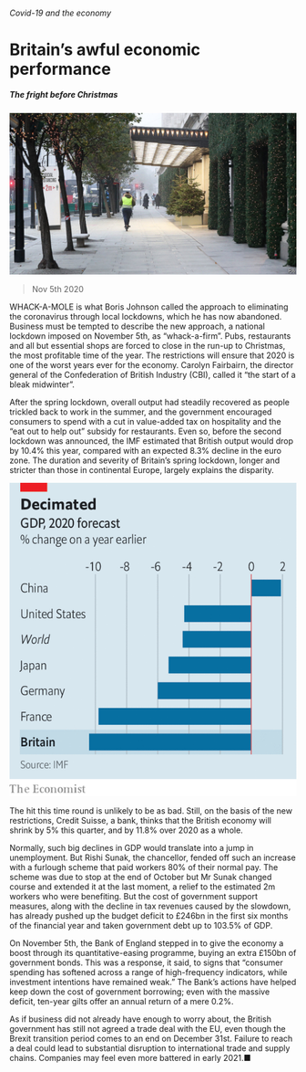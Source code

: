 ###### Covid-19 and the economy

# Britain’s awful economic performance 

##### The fright before Christmas 

![image](images/20201107_brp501.jpg) 

> Nov 5th 2020 

WHACK-A-MOLE is what Boris Johnson called the approach to eliminating the coronavirus through local lockdowns, which he has now abandoned. Business must be tempted to describe the new approach, a national lockdown imposed on November 5th, as “whack-a-firm”. Pubs, restaurants and all but essential shops are forced to close in the run-up to Christmas, the most profitable time of the year. The restrictions will ensure that 2020 is one of the worst years ever for the economy. Carolyn Fairbairn, the director general of the Confederation of British Industry (CBI), called it “the start of a bleak midwinter”.

After the spring lockdown, overall output had steadily recovered as people trickled back to work in the summer, and the government encouraged consumers to spend with a cut in value-added tax on hospitality and the “eat out to help out” subsidy for restaurants. Even so, before the second lockdown was announced, the IMF estimated that British output would drop by 10.4% this year, compared with an expected 8.3% decline in the euro zone. The duration and severity of Britain’s spring lockdown, longer and stricter than those in continental Europe, largely explains the disparity.

![image](images/20201107_BRC129.png) 


The hit this time round is unlikely to be as bad. Still, on the basis of the new restrictions, Credit Suisse, a bank, thinks that the British economy will shrink by 5% this quarter, and by 11.8% over 2020 as a whole.

Normally, such big declines in GDP would translate into a jump in unemployment. But Rishi Sunak, the chancellor, fended off such an increase with a furlough scheme that paid workers 80% of their normal pay. The scheme was due to stop at the end of October but Mr Sunak changed course and extended it at the last moment, a relief to the estimated 2m workers who were benefiting. But the cost of government support measures, along with the decline in tax revenues caused by the slowdown, has already pushed up the budget deficit to £246bn in the first six months of the financial year and taken government debt up to 103.5% of GDP.

On November 5th, the Bank of England stepped in to give the economy a boost through its quantitative-easing programme, buying an extra £150bn of government bonds. This was a response, it said, to signs that “consumer spending has softened across a range of high-frequency indicators, while investment intentions have remained weak.” The Bank’s actions have helped keep down the cost of government borrowing; even with the massive deficit, ten-year gilts offer an annual return of a mere 0.2%.

As if business did not already have enough to worry about, the British government has still not agreed a trade deal with the EU, even though the Brexit transition period comes to an end on December 31st. Failure to reach a deal could lead to substantial disruption to international trade and supply chains. Companies may feel even more battered in early 2021.■

